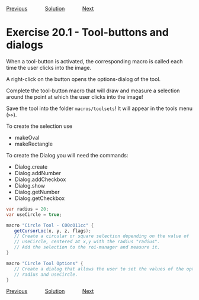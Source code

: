 [Previous](./ex19-01.md) &nbsp;&nbsp;&nbsp;&nbsp;&nbsp;&nbsp;&nbsp;&nbsp;&nbsp;&nbsp;     [Solution](../ans/ans20-01.md) &nbsp;&nbsp;&nbsp;&nbsp;&nbsp;&nbsp;&nbsp;&nbsp;&nbsp;&nbsp; [Next](./ex21-01.md)
# Exercise 20.1 - Tool-buttons and dialogs

 When a tool-button is activated, the corresponding macro is called each
 time the user clicks into the image. 
 
 A right-click on the button opens the options-dialog of the tool.
 
Complete the tool-button macro that will draw and measure a selection around
the point at which the user clicks into the image!

Save the tool into the folder ``macros/toolsets``! It will appear in the tools menu (``>>``).

To create the selection use
- makeOval
- makeRectangle

To create the Dialog you will need the commands:
- Dialog.create
- Dialog.addNumber
- Dialog.addCheckbox
- Dialog.show
- Dialog.getNumber
- Dialog.getCheckbox

```java
var radius = 20;
var useCircle = true;

macro "Circle Tool - C00cO11cc" {
   getCursorLoc(x, y, z, flags);
   // Create a circular or square selection depending on the value of
   // useCircle, centered at x,y with the radius "radius".
   // Add the selection to the roi-manager and measure it.
}

macro "Circle Tool Options" {
   // Create a dialog that allows the user to set the values of the options
   // radius and useCircle.
}
```
[Previous](./ex19-01.md) &nbsp;&nbsp;&nbsp;&nbsp;&nbsp;&nbsp;&nbsp;&nbsp;&nbsp;&nbsp;     [Solution](../ans/ans20-01.md) &nbsp;&nbsp;&nbsp;&nbsp;&nbsp;&nbsp;&nbsp;&nbsp;&nbsp;&nbsp; [Next](./ex21-01.md)
